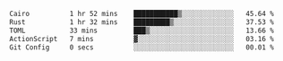 <!--START_SECTION:waka-->

```txt
Cairo          1 hr 52 mins    ███████████▒░░░░░░░░░░░░░   45.64 %
Rust           1 hr 32 mins    █████████▒░░░░░░░░░░░░░░░   37.53 %
TOML           33 mins         ███▒░░░░░░░░░░░░░░░░░░░░░   13.66 %
ActionScript   7 mins          ▓░░░░░░░░░░░░░░░░░░░░░░░░   03.16 %
Git Config     0 secs          ░░░░░░░░░░░░░░░░░░░░░░░░░   00.01 %
```

<!--END_SECTION:waka-->